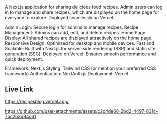 A Next.js application for sharing delicious food recipes. Admin users can log in to manage and share recipes, which are displayed on the home page for everyone to explore. 
Deployed seamlessly on Vercel.

Admin Login: Secure login for admins to manage recipes.
Recipe Management: Admins can add, edit, and delete recipes.
Home Page Display: All shared recipes are displayed attractively on the home page.
Responsive Design: Optimized for desktop and mobile devices.
Fast and Scalable: Built with Next.js for server-side rendering (SSR) and static site generation (SSG).
Deployed on Vercel: Ensures smooth performance and quick deployment.

Framework: Next.js
Styling: Tailwind CSS (or mention your preferred CSS framework)
Authentication: NextAuth.js
Deployment: Vercel

## Live Link
https://recipesblog.vercel.app/

https://github.com/user-attachments/assets/c2c4de68-2bd2-4497-831c-7bc2b3d94c61


